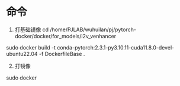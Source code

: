 # 命令
1. 打基础镜像
cd /home/PJLAB/wuhuilan/pj/pytorch-docker/docker/for_models/i2v_venhancer

sudo docker build -t conda-pytorch:2.3.1-py3.10.11-cuda11.8.0-devel-ubuntu22.04 -f DockerfileBase .

2. 打镜像
   
sudo docker